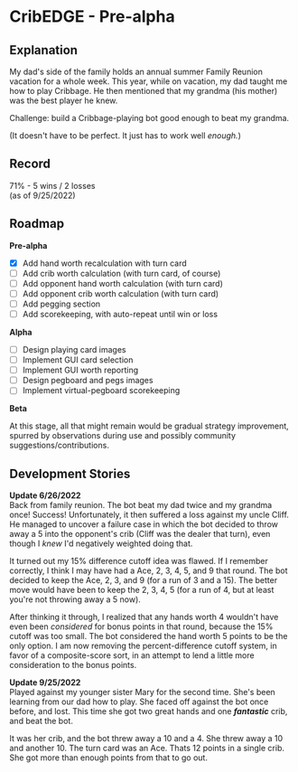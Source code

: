 # CribEDGE - Pre-alpha

## Explanation
My dad's side of the family holds an annual summer Family Reunion vacation for a whole week. This year, while on vacation, my dad taught me how to play Cribbage. He then mentioned that my grandma (his mother) was the best player he knew.

Challenge: build a Cribbage-playing bot good enough to beat my grandma.

(It doesn't have to be perfect. It just has to work well *enough.*)

## Record
71% - 5 wins / 2 losses\
(as of 9/25/2022)

## Roadmap
**Pre-alpha**
- [x] Add hand worth recalculation with turn card
- [ ] Add crib worth calculation (with turn card, of course)
- [ ] Add opponent hand worth calculation (with turn card)
- [ ] Add opponent crib worth calculation (with turn card)
- [ ] Add pegging section
- [ ] Add scorekeeping, with auto-repeat until win or loss

**Alpha**
- [ ] Design playing card images
- [ ] Implement GUI card selection
- [ ] Implement GUI worth reporting
- [ ] Design pegboard and pegs images
- [ ] Implement virtual-pegboard scorekeeping

**Beta**

At this stage, all that might remain would be gradual strategy improvement, spurred by observations during use and possibly community suggestions/contributions.

## Development Stories

**Update 6/26/2022**\
Back from family reunion. The bot beat my dad twice and my grandma once! Success! Unfortunately, it then suffered a loss against my uncle Cliff. He managed to uncover a failure case in which the bot decided to throw away a 5 into the opponent's crib (Cliff was the dealer that turn), even though I *knew* I'd negatively weighted doing that.

It turned out my 15% difference cutoff idea was flawed. If I remember correctly, I think I may have had a Ace, 2, 3, 4, 5, and 9 that round. The bot decided to keep the Ace, 2, 3, and 9 (for a run of 3 and a 15). The better move would have been to keep the 2, 3, 4, 5 (for a run of 4, but at least you're not throwing away a 5 now).

After thinking it through, I realized that any hands worth 4 wouldn't have even been *considered* for bonus points in that round, because the 15% cutoff was too small. The bot considered the hand worth 5 points to be the only option. I am now removing the percent-difference cutoff system, in favor of a composite-score sort, in an attempt to lend a little more consideration to the bonus points.

**Update 9/25/2022**\
Played against my younger sister Mary for the second time. She's been learning from our dad how to play. She faced off against the bot once before, and lost. This time she got two great hands and one **_fantastic_** crib, and beat the bot.

It was her crib, and the bot threw away a 10 and a 4. She threw away a 10 and another 10. The turn card was an Ace. Thats 12 points in a single crib. She got more than enough points from that to go out.
